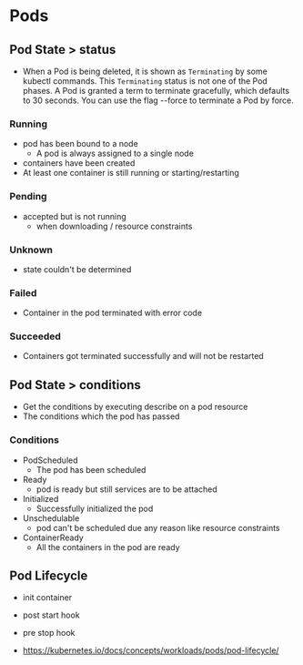 # Pods

## Pod State > status

- When a Pod is being deleted, it is shown as `Terminating` by some kubectl commands. This `Terminating` status is not one of the Pod phases. A Pod is granted a term to terminate gracefully, which defaults to 30 seconds. You can use the flag --force to terminate a Pod by force.

### Running

- pod has been bound to a node
  - A pod is always assigned to a single node
- containers have been created
- At least one container is still running or starting/restarting

### Pending

- accepted but is not running
  - when downloading / resource constraints

### Unknown

- state couldn't be determined

### Failed

- Container in the pod terminated with error code

### Succeeded

- Containers got terminated successfully and will not be restarted

## Pod State > conditions

- Get the conditions by executing describe on a pod resource
- The conditions which the pod has passed

### Conditions
- PodScheduled
  - The pod has been scheduled
- Ready
  - pod is ready but still services are to be attached
- Initialized
  - Successfully initialized the pod
- Unschedulable
  - pod can't be scheduled due any reason like resource constraints
- ContainerReady
  - All the containers in the pod are ready

## Pod Lifecycle

- init container
- post start hook
- pre stop hook

- https://kubernetes.io/docs/concepts/workloads/pods/pod-lifecycle/